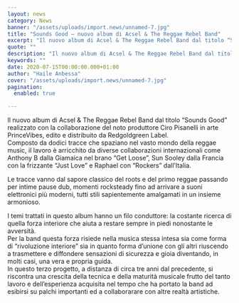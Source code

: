 ```yaml
---
layout: news
category: News
banner: "/assets/uploads/import.news/unnamed-7.jpg"
title: "Sounds Good – nuovo album di Acsel & The Reggae Rebel Band"
excerpt: "Il nuovo album di Acsel & The Reggae Rebel Band dal titolo “Sounds Good” realizzato con la collaborazione del noto produttore Ciro Pisanelli in arte PrinceVibes, edito e distribuito da Redgoldgreen Label. Composto da dodici tracce che spaziano nel vasto mondo della reggae music, il lavoro è arricchito da diverse collaborazioni internazionali come Anthony B [&hellip"
quote: ""
description: "Il nuovo album di Acsel & The Reggae Rebel Band dal titolo “Sounds Good” realizzato con la collaborazione del noto produttore Ciro Pisanelli in arte PrinceVibes, edito e distribuito da Redgoldgreen Label. Composto da dodici tracce che spaziano nel vasto mondo della reggae music, il lavoro è arricchito da diverse collaborazioni internazionali come Anthony B [&hellip"
keywords: ""
date: 2020-07-15T00:00:00.000+01:00
author: "Haile Anbessa"
cover: "/assets/uploads/import.news/unnamed-7.jpg"
pagination:
  enabled: true

---
```


Il nuovo album di Acsel & The Reggae Rebel Band dal titolo “Sounds Good” realizzato con la collaborazione del noto produttore Ciro Pisanelli in arte PrinceVibes, edito e distribuito da Redgoldgreen Label.  
Composto da dodici tracce che spaziano nel vasto mondo della reggae music, il lavoro è arricchito da diverse collaborazioni internazionali come Anthony B dalla Giamaica nel brano “Get Loose”, Sun Sooley dalla Francia con la frizzante “Just Love” e Raphael con “Rockers” dall’Italia.

Le tracce vanno dal sapore classico del roots e del primo reggae passando per intime pause dub, momenti rocksteady fino ad arrivare a suoni elettronici più moderni, tutti stili sapientemente amalgamati in un insieme armonioso.

I temi trattati in questo album hanno un filo conduttore: la costante ricerca di quella forza interiore che aiuta a restare sempre in piedi nonostante le avversità.  
Per la band questa forza risiede nella musica stessa intesa sia come forma di “rivoluzione interiore” sia in quanto forma d’unione con gli altri riuscendo a trasmettere e diffondere sensazioni di sicurezza e gioia diventando, in molti casi, una vera e propria guida.  
In questo terzo progetto, a distanza di circa tre anni dal precedente, si riscontra una crescita della tecnica e della maturità musicale frutto del tanto lavoro e dell’esperienza acquisita nel tempo che ha portato la band ad esibirsi su palchi importanti ed a collaborarare con altre realtà artistiche.